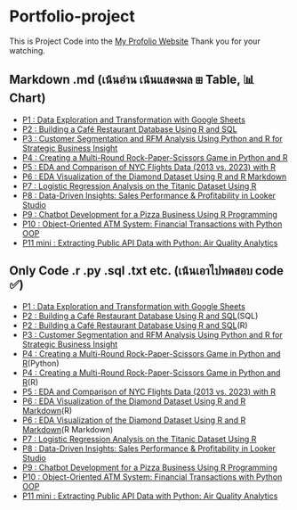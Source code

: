 # Portfolio-project
This is Project Code into the [My Profolio Website](https://phubordin.github.io/My-Portfolio-Website/) Thank you for your watching.

## Markdown .md (เน้นอ่าน เน้นแสดงผล ⊞ Table, 📊 Chart)
- [P1 : Data Exploration and Transformation with Google Sheets](P1-Data-Exploration-and-Transformation-with-Google-Sheets.md)
- [P2 : Building a Café Restaurant Database Using R and SQL](P2-Building-a-Café-Restaurant-Database-Using-R-and-SQL.md)
- [P3 : Customer Segmentation and RFM Analysis Using Python and R for Strategic Business Insight](P3-Customer-Segmentation-and-RFM-Analysis-Using-Python-and-R-for-Strategic-Business-Insight.md)
- [P4 : Creating a Multi-Round Rock-Paper-Scissors Game in Python and R](P4-Creating-a-Multi-Round-Rock-Paper-Scissors-Game-in-Python-and-R.md)
- [P5 : EDA and Comparison of NYC Flights Data (2013 vs. 2023) with R](P5-EDA-and-Comparison-of-NYC-Flights-Data-(2013-vs.-2023)-with-R.md)
- [P6 : EDA Visualization of the Diamond Dataset Using R and R Markdown](P6-EDA-Visualization-of-the-Diamond-Dataset-Using-R-and-R-Markdown.md)
- [P7 : Logistic Regression Analysis on the Titanic Dataset Using R](P7-Logistic-Regression-Analysis-on-the-Titanic-Dataset-Using-R.md)
- [P8 : Data-Driven Insights: Sales Performance & Profitability in Looker Studio](P8-Data-Driven-Insights-Sales-Performance-&-Profitability-in-Looker-Studio.md)
- [P9 : Chatbot Development for a Pizza Business Using R Programming](P9-Chatbot-Development-for-a-Pizza-Business-Using-Programming.md)
- [P10 : Object-Oriented ATM System: Financial Transactions with Python OOP](P10-Object-Oriented-ATM-System-Financial-Transactions-with-Python-OOP.md)
- [P11 mini : Extracting Public API Data with Python: Air Quality Analytics](P11-mini-Extracting-Public-API-Data-with-Python-Air-Quality-Analytics.md)

## Only Code .r .py .sql .txt etc. (เน้นเอาไปทดสอบ code ✅)
- [P1 : Data Exploration and Transformation with Google Sheets](P1-Data-Exploration-and-Transformation-with-Google-Sheets.txt)
- [P2 : Building a Café Restaurant Database Using R and SQL](P2-Building-a-Café-Restaurant-Database-Using-R-and-SQL.sql)(SQL)
- [P2 : Building a Café Restaurant Database Using R and SQL](P2-Building-a-Café-Restaurant-Database-Using-R-and-SQL.r)(R)
- [P3 : Customer Segmentation and RFM Analysis Using Python and R for Strategic Business Insight](P3-Customer-Segmentation-and-RFM-Analysis-Using-Python-and-R-for-Strategic-Business-Insight.r)
- [P4 : Creating a Multi-Round Rock-Paper-Scissors Game in Python and R](P4-Creating-a-Multi-Round-Rock-Paper-Scissors-Game-in-Python-and-R.py)(Python)
- [P4 : Creating a Multi-Round Rock-Paper-Scissors Game in Python and R](P4-Creating-a-Multi-Round-Rock-Paper-Scissors-Game-in-Python-and-R.r)(R)
- [P5 : EDA and Comparison of NYC Flights Data (2013 vs. 2023) with R](P5-EDA-and-Comparison-of-NYC-Flights-Data-(2013-vs.-2023)-with-R.r)
- [P6 : EDA Visualization of the Diamond Dataset Using R and R Markdown](P6-EDA-Visualization-of-the-Diamond-Dataset-Using-R-and-R-Markdown.r)(R)
- [P6 : EDA Visualization of the Diamond Dataset Using R and R Markdown](P6-EDA-Visualization-of-the-Diamond-Dataset-Using-R-and-R-Markdown.rmd)(R Markdown)
- [P7 : Logistic Regression Analysis on the Titanic Dataset Using R](P7-Logistic-Regression-Analysis-on-the-Titanic-Dataset-Using-R.r)
- [P8 : Data-Driven Insights: Sales Performance & Profitability in Looker Studio](P8-Data-Driven-Insights-Sales-Performance-&-Profitability-in-Looker-Studio.txt)
- [P9 : Chatbot Development for a Pizza Business Using R Programming](P9-Chatbot-Development-for-a-Pizza-Business-Using-Programming.r)
- [P10 : Object-Oriented ATM System: Financial Transactions with Python OOP](P10-Object-Oriented-ATM-System-Financial-Transactions-with-Python-OOP.py)
- [P11 mini : Extracting Public API Data with Python: Air Quality Analytics](P11-mini-Extracting-Public-API-Data-with-Python-Air-Quality-Analytics.py)









